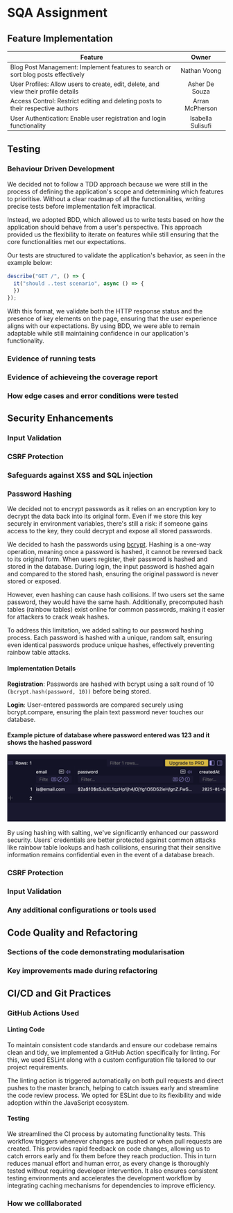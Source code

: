 # SQA Assignment 


## Feature Implementation
| Feature  | Owner |
| ------------- |:-------------:|
| Blog Post Management: Implement features to search or sort blog posts effectively      | Nathan Voong     |
| User Profiles: Allow users to create, edit, delete, and view their profile details      | Asher De Souza     |
| Access Control: Restrict editing and deleting posts to their respective authors      | Arran McPherson     |
| User Authentication: Enable user registration and login functionality   | Isabella Sulisufi    |

## Testing
### Behaviour Driven Development
We decided not to follow a TDD approach because we were still in the process of defining the application's scope and determining which features to prioritise. Without a clear roadmap of all the functionalities, writing precise tests before implementation felt impractical.

Instead, we adopted BDD, which allowed us to write tests based on how the application should behave from a user's perspective. This approach provided us the flexibility to iterate on features while still ensuring that the core functionalities met our expectations.

Our tests are structured to validate the application's behavior, as seen in the example below:  

```javascript
describe("GET /", () => {
  it("should ..test scenario", async () => {
  })
});
```

With this format, we validate both the HTTP response status and the presence of key elements on the page, ensuring that the user experience aligns with our expectations. By using BDD, we were able to remain adaptable while still maintaining confidence in our application's functionality.


### Evidence of running tests
### Evidence of achieveing the coverage report
### How edge cases and error conditions were tested

## Security Enhancements
### Input Validation
### CSRF Protection
### Safeguards against XSS and SQL injection

### Password Hashing
We decided not to encrypt passwords as it relies on an encryption key to decrypt the data back into its original form. Even if we store this key securely in environment variables, there's still a risk: if someone gains access to the key, they could decrypt and expose all stored passwords.

We decided to hash the passwords using [bcrypt](https://www.npmjs.com/package/bcryptjs). Hashing is a one-way operation, meaning once a password is hashed, it cannot be reversed back to its original form.
When users register, their password is hashed and stored in the database. During login, the input password is hashed again and compared to the stored hash, ensuring the original password is never stored or exposed.

However, even hashing can cause hash collisions. If two users set the same password, they would have the same hash. Additionally, precomputed hash tables (rainbow tables) exist online for common passwords, making it easier for attackers to crack weak hashes.

To address this limitation, we added salting to our password hashing process. Each password is hashed with a unique, random salt, ensuring even identical passwords produce unique hashes, effectively preventing rainbow table attacks.

#### Implementation Details
**Registration**: Passwords are hashed with bcrypt using a salt round of 10
`(bcrypt.hash(password, 10))`
before being stored.

**Login**: User-entered passwords are compared securely using bcrypt.compare, ensuring the plain text password never touches our database.

#### Example picture of database where password entered was 123 and it shows the hashed password

![image of the database showing a users password being hashed](/public/resources/readme-assets/exampledatabasehashing.png)


By using hashing with salting, we've significantly enhanced our password security. Users’ credentials are better protected against common attacks like rainbow table lookups and hash collisions, ensuring that their sensitive information remains confidential even in the event of a database breach.
### CSRF Protection 
### Input Validation
### Any additional configurations or tools used

## Code Quality and Refactoring
### Sections of the code demonstrating modularisation
### Key improvements made during refactoring
### 
## CI/CD and Git Practices

### GitHub Actions Used
#### Linting Code
To maintain consistent code standards and ensure our codebase remains clean and tidy, we implemented a GitHub Action specifically for linting. For this, we used ESLint along with a custom configuration file tailored to our project requirements.

The linting action is triggered automatically on both pull requests and direct pushes to the master branch, helping to catch issues early and streamline the code review process.
We opted for ESLint due to its flexibility and wide adoption within the JavaScript ecosystem.

#### Testing
We streamlined the CI process by automating functionality tests. This workflow triggers whenever changes are pushed or when pull requests are created. This provides rapid feedback on code changes, allowing us to catch errors early and fix them before they reach production. This in turn reduces manual effort and human error, as every change is thoroughly tested without requiring developer intervention. It also ensures consistent testing environments and accelerates the development workflow by integrating caching mechanisms for dependencies to improve efficiency. 

### How we colllaborated
